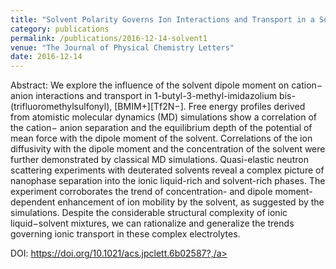 ```yaml
---
title: "Solvent Polarity Governs Ion Interactions and Transport in a Solvated Room-Temperature Ionic Liquid"
category: publications 
permalink: /publications/2016-12-14-solvent1
venue: "The Journal of Physical Chemistry Letters"
date: 2016-12-14
---
```


Abstract: We explore the influence of the solvent dipole moment on cation− anion interactions and transport in 1-butyl-3-methyl-imidazolium bis- (trifluoromethylsulfonyl), [BMIM+][Tf2N−]. Free energy profiles derived from atomistic molecular dynamics (MD) simulations show a correlation of the cation− anion separation and the equilibrium depth of the potential of mean force with the dipole moment of the solvent. Correlations of the ion diffusivity with the dipole moment and the concentration of the solvent were further demonstrated by classical MD simulations. Quasi-elastic neutron scattering experiments with deuterated solvents reveal a complex picture of nanophase separation into the ionic liquid-rich and solvent-rich phases. The experiment corroborates the trend of concentration- and dipole moment-dependent enhancement of ion mobility by the solvent, as suggested by the simulations. Despite the considerable structural complexity of ionic liquid−solvent mixtures, we can rationalize and generalize the trends governing ionic transport in these complex electrolytes.


DOI: <u><a href="https://doi.org/10.1021/acs.jpclett.6b02587">https://doi.org/10.1021/acs.jpclett.6b02587?,/a></u>
